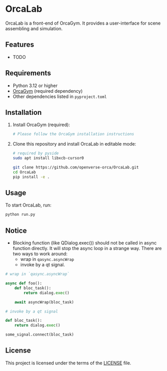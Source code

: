 # OrcaLab

OrcaLab is a front-end of OrcaGym. It provides a user-interface for scene assembling and simulation.

## Features

- TODO

## Requirements

- Python 3.12 or higher
- [OrcaGym](https://github.com/your-org/OrcaGym) (required dependency)
- Other dependencies listed in `pyproject.toml`

## Installation

1. Install OrcaGym (required):
	```bash
	# Please follow the OrcaGym installation instructions
	```
2. Clone this repository and install OrcaLab in editable mode:
	```bash
	# required by pyside
	sudo apt install libxcb-cursor0

	git clone https://github.com/openverse-orca/OrcaLab.git
	cd OrcaLab
	pip install -e .
	```


## Usage

To start OrcaLab, run:

```bash
python run.py
```


## Notice

- Blocking function (like QDialog.exec()) should not be called in async function directly. It will stop the async loop in a strange way. There are two ways to work around:
	- wrap in `qasync.asyncWrap`
	- invoke by a qt signal.

``` python
# wrap in `qasync.asyncWrap`

async def foo():
	def bloc_task():
		return dialog.exec()

	await asyncWrap(bloc_task)	

# invoke by a qt signal

def bloc_task():
	return dialog.exec()

some_signal.connect(bloc_task)

```

## License

This project is licensed under the terms of the [LICENSE](LICENSE) file.